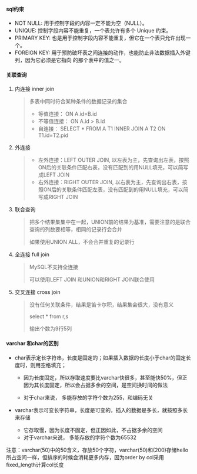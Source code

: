 

#### sql约束

- NOT NULL: 用于控制字段的内容一定不能为空（NULL）。
- UNIQUE: 控制字段内容不能重复，一个表允许有多个 Unique 约束。
- PRIMARY KEY: 也是用于控制字段内容不能重复，但它在一个表只允许出现一个。
- FOREIGN KEY: 用于预防破坏表之间连接的动作，也能防止非法数据插入外键列，因为它必须是它指向
  的那个表中的值之一。



#### 关联查询

1. 内连接 inner join

   > 多表中同时符合某种条件的数据记录的集合
   >
   > - 等值连接： ON A.id=B.id
   > - 不等值连接： ON A.id > B.id
   > - 自连接： SELECT * FROM A T1 INNER JOIN A T2 ON T1.id=T2.pid

2. 外连接

   > - 左外连接：LEFT OUTER JOIN, 以左表为主，先查询出左表，按照ON后的关联条件匹配右表，没有匹配到的用NULL填充，可以简写成LEFT JOIN
   > - 右外连接：RIGHT OUTER JOIN, 以右表为主，先查询出右表，按照ON后的关联条件匹配左表，没有匹配到的用NULL填充，可以简写成RIGHT JOIN

3. 联合查询

   > 把多个结果集集中在一起，UNION前的结果为基准，需要注意的是联合查询的列数要相等，相同的记录行会合并
   >
   > 如果使用UNION ALL，不会合并重复的记录行

4. 全连接 full join

   > MySQL不支持全连接
   >
   > 可以使用LEFT JOIN 和UNION和RIGHT JOIN联合使用

5. 交叉连接 cross join

   > 没有任何关联条件，结果是笛卡尔积，结果集会很大，没有意义
   >
   > select * from r,s
   >
   > 输出个数为9行5列





#### varchar 和char的区别

- char表示定长字符串，长度是固定的；如果插入数据的长度小于char的固定长度时，则用空格填充；

  - 因为长度固定，所以存取速度要比varchar快很多，甚至能快50%，但正因为其长度固定，所以会占据多余的空间，是空间换时间的做法

  - 对于char来说， 多能存放的字符个数为255，和编码无关

    

- varchar表示可变长字符串，长度是可变的，插入的数据是多长，就按照多长来存储
  - 它存取慢，因为长度不固定，但正因如此，不占据多余的空间
  - 对于varchar来说， 多能存放的字符个数为65532



注意：varchar(50)中的50含义，存放50个字符，varchar(50)和(200)存储hello所占空间一样，但排序的时候会消耗更多内存，因为order by col采用fixed_length计算col长度